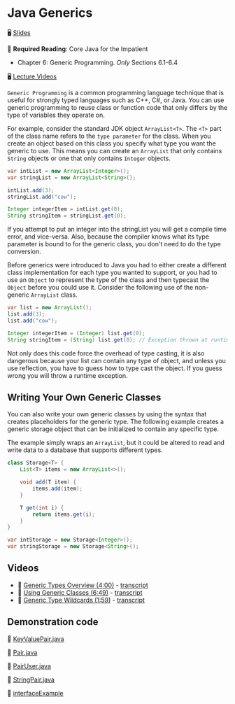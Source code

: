 # Java Generics

🖥️ [Slides](https://docs.google.com/presentation/d/1a3aELn5tIIfY-g4-wOQ1vackTD4RacDn/edit?usp=sharing&ouid=114081115660452804792&rtpof=true&sd=true)

📖 **Required Reading**: Core Java for the Impatient

- Chapter 6: Generic Programming. _Only_ Sections 6.1-6.4

🖥️ [Lecture Videos](#videos)

`Generic Programming` is a common programming language technique that is useful for strongly typed languages such as C++, C#, or Java. You can use generic programming to reuse class or function code that only differs by the type of variables they operate on.

For example, consider the standard JDK object `ArrayList<T>`. The `<T>` part of the class name refers to the `type parameter` for the class. When you create an object based on this class you specify what type you want the generic to use. This means you can create an `ArrayList` that only contains `String` objects or one that only contains `Integer` objects.

```java
var intList = new ArrayList<Integer>();
var stringList = new ArrayList<String>();

intList.add(3);
stringList.add("cow");

Integer integerItem = intList.get(0);
String stringItem = stringList.get(0);

```

If you attempt to put an integer into the stringList you will get a compile time error, and vice-versa. Also, because the compiler knows what its type parameter is bound to for the generic class, you don't need to do the type conversion.

Before generics were introduced to Java you had to either create a different class implementation for each type you wanted to support, or you had to use an `Object` to represent the type of the class and then typecast the `Object` before you could use it. Consider the following use of the non-generic `ArrayList` class.

```java
var list = new ArrayList();
list.add(3);
list.add("cow");

Integer integerItem = (Integer) list.get(0);
String stringItem = (String) list.get(0); // Exception thrown at runtime
```

Not only does this code force the overhead of type casting, it is also dangerous because your list can contain any type of object, and unless you use reflection, you have to guess how to type cast the object. If you guess wrong you will throw a runtime exception.

## Writing Your Own Generic Classes

You can also write your own generic classes by using the syntax that creates placeholders for the generic type. The following example creates a generic storage object that can be initialized to contain any specific type.

The example simply wraps an `ArrayList`, but it could be altered to read and write data to a database that supports different types.

```java
class Storage<T> {
    List<T> items = new ArrayList<>();

    void add(T item) {
        items.add(item);
    }

    T get(int i) {
        return items.get(i);
    }
}

var intStorage = new Storage<Integer>();
var stringStorage = new Storage<String>();
```

## Videos

- 🎥 [Generic Types Overview (4:00)](https://byu.hosted.panopto.com/Panopto/Pages/Viewer.aspx?id=15993248-1fa0-47fa-ba6f-b0530109e081) - [transcript](https://github.com/user-attachments/files/18543997/CS_240_Generic_Types_Overview_Transcript.pdf)
- 🎥 [Using Generic Classes (6:49)](https://byu.hosted.panopto.com/Panopto/Pages/Viewer.aspx?id=ced1be5e-61a3-4dfd-b03f-b053010b6950) - [transcript](https://github.com/user-attachments/files/18544002/CS_240_Using_Generic_Classes_Transcript.pdf)
- 🎥 [Generic Type Wildcards (1:59)](https://byu.hosted.panopto.com/Panopto/Pages/Viewer.aspx?id=32ad9f28-5028-44d0-8bb2-b053010d7bc9) - [transcript](https://github.com/user-attachments/files/18544003/CS_240_Generic_Types_Wildcards_Transcript.pdf)

## Demonstration code

📁 [KeyValuePair.java](example-code/KeyValuePair.java)

📁 [Pair.java](example-code/Pair.java)

📁 [PairUser.java](example-code/PairUser.java)

📁 [StringPair.java](example-code/StringPair.java)

📁 [interfaceExample](example-code/interfaceExample)
